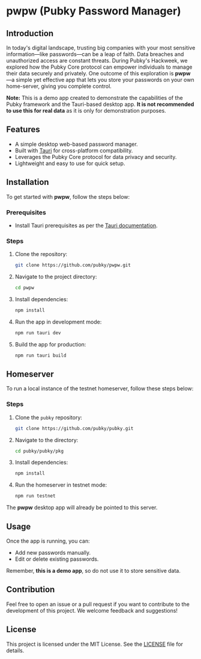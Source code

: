 # pwpw (Pubky Password Manager)

## Introduction

In today's digital landscape, trusting big companies with your most sensitive information—like passwords—can be a leap of faith. Data breaches and unauthorized access are constant threats. During Pubky's Hackweek, we explored how the Pubky Core protocol can empower individuals to manage their data securely and privately. One outcome of this exploration is **pwpw**—a simple yet effective app that lets you store your passwords on your own home-server, giving you complete control.

**Note:** This is a demo app created to demonstrate the capabilities of the Pubky framework and the Tauri-based desktop app. **It is not recommended to use this for real data** as it is only for demonstration purposes.

## Features

- A simple desktop web-based password manager.
- Built with [Tauri](https://tauri.app/) for cross-platform compatibility.
- Leverages the Pubky Core protocol for data privacy and security.
- Lightweight and easy to use for quick setup.

## Installation

To get started with **pwpw**, follow the steps below:

### Prerequisites

- Install Tauri prerequisites as per the [Tauri documentation](https://tauri.app/start/prerequisites/).

### Steps

1. Clone the repository:
    ```bash
    git clone https://github.com/pubky/pwpw.git
    ```

2. Navigate to the project directory:
    ```bash
    cd pwpw
    ```

3. Install dependencies:
    ```bash
    npm install
    ```

4. Run the app in development mode:
    ```bash
    npm run tauri dev
    ```

5. Build the app for production:
    ```bash
    npm run tauri build
    ```

## Homeserver

To run a local instance of the testnet homeserver, follow these steps below:

### Steps

1. Clone the `pubky` repository:
    ```bash
    git clone https://github.com/pubky/pubky.git
    ```

2. Navigate to the directory:
    ```bash
    cd pubky/pubky/pkg
    ```

3. Install dependencies:
    ```bash
    npm install
    ```

4. Run the homeserver in testnet mode:
    ```bash
    npm run testnet
    ```

The **pwpw** desktop app will already be pointed to this server.

## Usage

Once the app is running, you can:

- Add new passwords manually.
- Edit or delete existing passwords.

Remember, **this is a demo app**, so do not use it to store sensitive data.

## Contribution

Feel free to open an issue or a pull request if you want to contribute to the development of this project. We welcome feedback and suggestions!

## License

This project is licensed under the MIT License. See the [LICENSE](./LICENSE) file for details.
